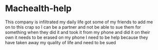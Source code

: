 # Machealth-help
This company is infiltrated my daily life got some of my friends to add me on to this crap so I can be a partner and not be able to sue them for something when they did it and took it from my phone and did it on their own it needs to be erased on my phone I need to be help because they have taken away my quality of life and need to be sued
